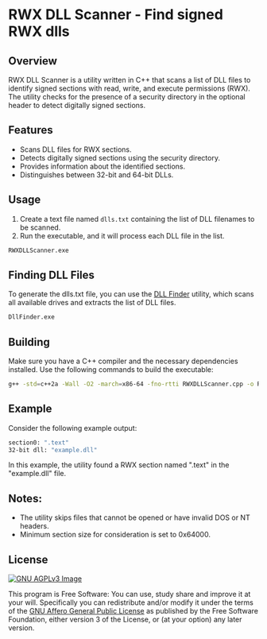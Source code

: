 # RWX DLL Scanner - Find signed RWX dlls

## Overview

RWX DLL Scanner is a utility written in C++ that scans a list of DLL files to identify signed sections with read, write, and execute permissions (RWX). The utility checks for the presence of a security directory in the optional header to detect digitally signed sections.

## Features

- Scans DLL files for RWX sections.
- Detects digitally signed sections using the security directory.
- Provides information about the identified sections.
- Distinguishes between 32-bit and 64-bit DLLs.

## Usage

1. Create a text file named `dlls.txt` containing the list of DLL filenames to be scanned.
2. Run the executable, and it will process each DLL file in the list.

```bash
RWXDLLScanner.exe
```

## Finding DLL Files

To generate the dlls.txt file, you can use the [DLL Finder](https://github.com/NIR3X/DLL-Finder) utility, which scans all available drives and extracts the list of DLL files.

```bash
DllFinder.exe
```

## Building

Make sure you have a C++ compiler and the necessary dependencies installed. Use the following commands to build the executable:

```bash
g++ -std=c++2a -Wall -O2 -march=x86-64 -fno-rtti RWXDLLScanner.cpp -o RWXDLLScanner.exe -s -static
```

## Example

Consider the following example output:

```bash
section0: ".text"
32-bit dll: "example.dll"
```

In this example, the utility found a RWX section named ".text" in the "example.dll" file.

## Notes:

* The utility skips files that cannot be opened or have invalid DOS or NT headers.
* Minimum section size for consideration is set to 0x64000.

## License

[![GNU AGPLv3 Image](https://www.gnu.org/graphics/agplv3-155x51.png)](https://www.gnu.org/licenses/agpl-3.0.html)

This program is Free Software: You can use, study share and improve it at your
will. Specifically you can redistribute and/or modify it under the terms of the
[GNU Affero General Public License](https://www.gnu.org/licenses/agpl-3.0.html) as
published by the Free Software Foundation, either version 3 of the License, or
(at your option) any later version.
